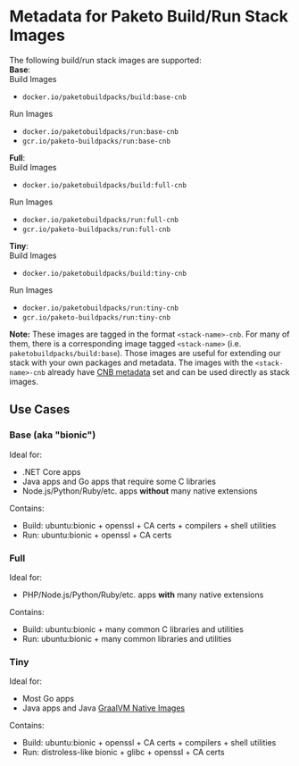 # Metadata for Paketo Build/Run Stack Images

The following build/run stack images are supported:\
**Base**:\
Build Images
- `docker.io/paketobuildpacks/build:base-cnb`

Run Images
- `docker.io/paketobuildpacks/run:base-cnb`
- `gcr.io/paketo-buildpacks/run:base-cnb`

**Full**:\
Build Images
- `docker.io/paketobuildpacks/build:full-cnb`

Run Images
- `docker.io/paketobuildpacks/run:full-cnb`
- `gcr.io/paketo-buildpacks/run:full-cnb`

**Tiny**:\
Build Images
- `docker.io/paketobuildpacks/build:tiny-cnb`

Run Images
- `docker.io/paketobuildpacks/run:tiny-cnb`
- `gcr.io/paketo-buildpacks/run:tiny-cnb`

**Note:** These images are tagged in the format `<stack-name>-cnb`. For many of them, there is a corresponding image tagged `<stack-name>` (i.e. `paketobuildpacks/build:base`). Those images are useful for extending our stack with your own packages and metadata. The images with the `<stack-name>-cnb` already have [CNB metadata](https://github.com/buildpacks/spec/blob/main/platform.md#stacks) set and can be used directly as stack images.

## Use Cases


### Base (aka "bionic")
Ideal for:
- .NET Core apps
- Java apps and Go apps that require some C libraries
- Node.js/Python/Ruby/etc. apps **without** many native extensions

Contains:
- Build: ubuntu:bionic + openssl + CA certs + compilers + shell utilities
- Run: ubuntu:bionic + openssl + CA certs

### Full
Ideal for:
- PHP/Node.js/Python/Ruby/etc. apps **with** many native extensions

Contains:
- Build: ubuntu:bionic + many common C libraries and utilities
- Run: ubuntu:bionic + many common libraries and utilities

### Tiny
Ideal for:
- Most Go apps
- Java apps and Java [GraalVM Native Images](https://www.graalvm.org/docs/reference-manual/native-image/)

Contains:
- Build: ubuntu:bionic + openssl + CA certs + compilers + shell utilities
- Run: distroless-like bionic + glibc + openssl + CA certs
